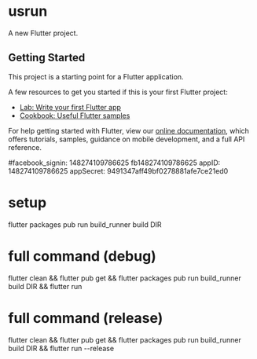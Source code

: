 # usrun

A new Flutter project.

## Getting Started

This project is a starting point for a Flutter application.

A few resources to get you started if this is your first Flutter project:

- [Lab: Write your first Flutter app](https://flutter.dev/docs/get-started/codelab)
- [Cookbook: Useful Flutter samples](https://flutter.dev/docs/cookbook)

For help getting started with Flutter, view our
[online documentation](https://flutter.dev/docs), which offers tutorials,
samples, guidance on mobile development, and a full API reference.

#facebook_signin:
<string name="facebook_app_id">148274109786625</string> <string name="fb_login_protocol_scheme">fb148274109786625</string>
appID: 148274109786625
appSecret: 9491347aff49bf0278881afe7ce21ed0

# setup
flutter packages pub run build_runner build DIR

# full command (debug)
flutter clean && flutter pub get && flutter packages pub run build_runner build DIR && flutter run

# full command (release)
flutter clean && flutter pub get && flutter packages pub run build_runner build DIR && flutter run --release